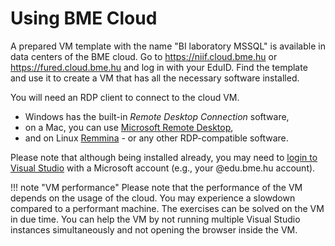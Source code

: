 # Using BME Cloud

A prepared VM template with the name "BI laboratory MSSQL" is available in data centers of the BME cloud. Go to <https://niif.cloud.bme.hu> or <https://fured.cloud.bme.hu> and log in with your EduID. Find the template and use it to create a VM that has all the necessary software installed.

You will need an RDP client to connect to the cloud VM.

- Windows has the built-in _Remote Desktop Connection_ software,
- on a Mac, you can use [Microsoft Remote Desktop](https://apps.apple.com/us/app/microsoft-remote-desktop-10/id1295203466?mt=12),
- and on Linux [Remmina](https://remmina.org/how-to-install-remmina/) - or any other RDP-compatible software.

Please note that although being installed already, you may need to [login to Visual Studio](https://visualstudio.microsoft.com/vs/support/community-edition-expired-buy-license/) with a Microsoft account (e.g., your @edu.bme.hu account).

!!! note "VM performance"
    Please note that the performance of the VM depends on the usage of the cloud. You may experience a slowdown compared to a performant machine. The exercises can be solved on the VM in due time. You can help the VM by not running multiple Visual Studio instances simultaneously and not opening the browser inside the VM.
